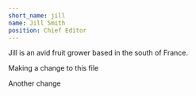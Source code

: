 ```yaml
---
short_name: jill
name: Jill Smith
position: Chief Editor
---
```

Jill is an avid fruit grower based in the south of France.

Making a change to this file

Another change
